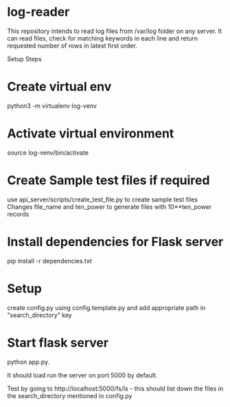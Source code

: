 # log-reader

This repository intends to read log files from /var/log folder on any server.
It can read files, check for matching keywords in each line and return requested number of rows in latest first order.

Setup Steps

# Create virtual env
python3 -m virtualenv log-venv

# Activate virtual environment
source log-venv/bin/activate

# Create Sample test files if required
use api_server/scripts/create_test_file.py to create sample test files
Changes file_name and ten_power to generate files with 10**ten_power records

# Install dependencies for Flask server
pip install -r dependencies.txt

# Setup
create config.py using config.template.py and add appropriate path in "search_directory" key

# Start flask server
python app.py. 

It should load run the server on port 5000 by default. 

Test by going to http://localhost:5000/fs/ls  - this should list down the files in the search_directory mentioned in config.py

